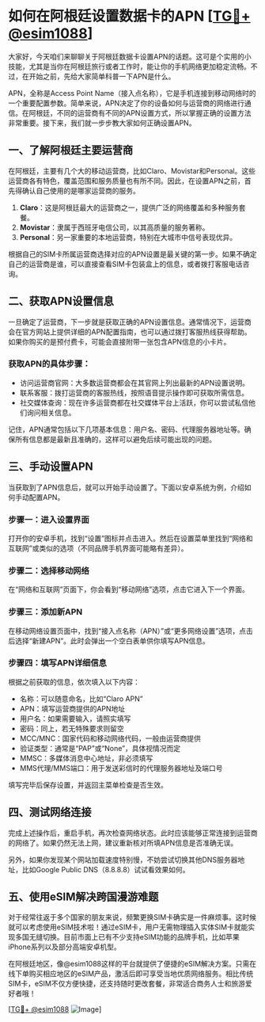 # 如何在阿根廷设置数据卡的APN [[TG💪+ @esim1088](https://t.me/s/esim1088)]

大家好，今天咱们来聊聊关于阿根廷数据卡设置APN的话题。这可是个实用的小技能，尤其是当你在阿根廷旅行或者工作时，能让你的手机网络更加稳定流畅。不过，在开始之前，先给大家简单科普一下APN是什么。

APN，全称是Access Point Name（接入点名称），它是手机连接到移动网络时的一个重要配置参数。简单来说，APN决定了你的设备如何与运营商的网络进行通信。在阿根廷，不同的运营商有不同的APN设置方式，所以掌握正确的设置方法非常重要。接下来，我们就一步步教大家如何正确设置APN。

## 一、了解阿根廷主要运营商

在阿根廷，主要有几个大的移动运营商，比如Claro、Movistar和Personal。这些运营商各有特色，覆盖范围和服务质量也有所不同。因此，在设置APN之前，首先得确认自己使用的是哪家运营商的服务。

1. **Claro**：这是阿根廷最大的运营商之一，提供广泛的网络覆盖和多种服务套餐。
2. **Movistar**：隶属于西班牙电信公司，以其高质量的服务著称。
3. **Personal**：另一家重要的本地运营商，特别在大城市中信号表现优异。

根据自己的SIM卡所属运营商选择对应的APN设置是最关键的第一步。如果不确定自己的运营商是谁，可以直接查看SIM卡包装盒上的信息，或者拨打客服电话咨询。

## 二、获取APN设置信息

一旦确定了运营商，下一步就是获取正确的APN设置信息。通常情况下，运营商会在官方网站上提供详细的APN配置指南，也可以通过拨打客服热线获得帮助。如果你购买的是预付费卡，可能会直接附带一张包含APN信息的小卡片。

### 获取APN的具体步骤：

- 访问运营商官网：大多数运营商都会在其官网上列出最新的APN设置说明。
- 联系客服：拨打运营商的客服热线，按照语音提示操作即可获取所需信息。
- 社交媒体查询：现在许多运营商都在社交媒体平台上活跃，你可以尝试私信他们询问相关信息。

记住，APN通常包括以下几项基本信息：用户名、密码、代理服务器地址等。确保所有信息都是最新且准确的，这样可以避免后续可能出现的问题。

## 三、手动设置APN

当获取到了APN信息后，就可以开始手动设置了。下面以安卓系统为例，介绍如何手动配置APN。

### 步骤一：进入设置界面

打开你的安卓手机，找到“设置”图标并点击进入。然后在设置菜单里找到“网络和互联网”或类似的选项（不同品牌手机界面可能略有差异）。

### 步骤二：选择移动网络

在“网络和互联网”页面下，你会看到“移动网络”选项，点击它进入下一个界面。

### 步骤三：添加新APN

在移动网络设置页面中，找到“接入点名称（APN）”或“更多网络设置”选项，点击后选择“新建APN”。此时会弹出一个空白表单供你填写APN信息。

### 步骤四：填写APN详细信息

根据之前获取的信息，依次填入以下内容：
- 名称：可以随意命名，比如“Claro APN”
- APN：填写运营商提供的APN地址
- 用户名：如果需要输入，请照实填写
- 密码：同上，若无特殊要求则留空
- MCC/MNC：国家代码和移动网络代码，一般由运营商提供
- 验证类型：通常是“PAP”或“None”，具体视情况而定
- MMSC：多媒体消息中心地址，非必须填写
- MMS代理/MMS端口：用于发送彩信时的代理服务器地址及端口号

填写完毕后保存设置，并返回主菜单检查是否生效。

## 四、测试网络连接

完成上述操作后，重启手机，再次检查网络状态。此时应该能够正常连接到运营商的网络了。如果仍然无法上网，建议重新核对所填APN信息是否准确无误。

另外，如果你发现某个网站加载速度特别慢，不妨尝试切换其他DNS服务器地址，比如Google Public DNS（8.8.8.8）试试看效果如何。

## 五、使用eSIM解决跨国漫游难题

对于经常往返于多个国家的朋友来说，频繁更换SIM卡确实是一件麻烦事。这时候就可以考虑使用eSIM技术啦！通过eSIM卡，用户无需物理插入实体SIM卡就能实现多国无缝切换。目前市面上已有不少支持eSIM功能的品牌手机，比如苹果iPhone系列以及部分高端安卓机型。

在阿根廷地区，像@esim1088这样的平台就提供了便捷的eSIM解决方案。只需在线下单购买相应地区的eSIM产品，激活后即可享受当地优质网络服务。相比传统SIM卡，eSIM不仅方便快捷，还支持随时更改套餐，非常适合商务人士和旅游爱好者哦！

[[TG💪+ @esim1088](https://t.me/s/esim1088) ![Image](https://i.postimg.cc/4NQfJmqS/Snipaste-2025-05-13-00-14-12.png)]